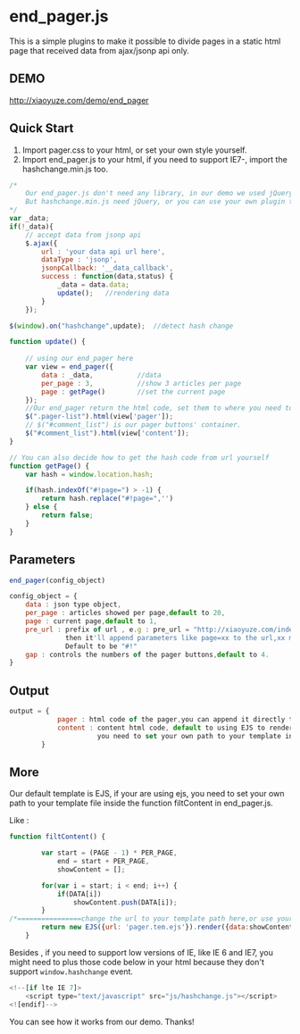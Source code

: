 # end_pager.js #

This is a simple plugins to make it possible to divide pages in a static html page that received data from ajax/jsonp api only.

## DEMO ##

http://xiaoyuze.com/demo/end_pager

## Quick Start ##

1. Import pager.css to your html, or set your own style yourself.
2. Import end_pager.js to your html, if you need to support IE7-, import the hashchange.min.js too.

```javascript
/*
	Our end_pager.js don't need any library, in our demo we used jQuery for convenience.
	But hashchange.min.js need jQuery, or you can use your own plugin to fix the hashchange issue in older browser.
*/
var _data;
if(!_data){
	// accept data from jsonp api
	$.ajax({
		url : 'your data api url here',
		dataType : 'jsonp',
		jsonpCallback: '__data_callback',
		success : function(data,status) {
			_data = data.data;	
			update();	//rendering data
		}
	});

$(window).on("hashchange",update);	//detect hash change

function update() {
	
	// using our end_pager here
	var view = end_pager({
		data : _data,			//data
		per_page : 3,			//show 3 articles per page
		page : getPage() 		//set the current page
	});
	//Our end_pager return the html code, set them to where you need to show them. In this case , $('.pager-list') is our articles container.
	$(".pager-list").html(view['pager']);
	// $("#comment_list") is our pager buttons' container.	
	$("#comment_list").html(view['content']);		
}

// You can also decide how to get the hash code from url yourself
function getPage() {
	var hash = window.location.hash;

	if(hash.indexOf("#!page=") > -1) {
		return hash.replace("#!page=",'')
	} else {
		return false;
	}
}
```


## Parameters ##

```javascript
end_pager(config_object)

config_object = {
	data : json type object,
	per_page : articles showed per page,default to 20,
	page : current page,default to 1,
	pre_url : prefix of url , e.g : pre_url = "http://xiaoyuze.com/index.php?",
			  then it'll append parameters like page=xx to the url,xx means the current page number.
			  Default to be "#!"
	gap : controls the numbers of the pager buttons,default to 4.
}
```

## Output ##

```javascript
output = {
			pager : html code of the pager,you can append it directly to your pager container.
			content : content html code, default to using EJS to render,
					  you need to set your own path to your template inside the function filtContent();
		}
```

## More ##

Our default template is EJS, if your are using ejs, you need to set your own path to your template file inside the function filtContent in end_pager.js.

Like : 
```javascript
function filtContent() {

		var start = (PAGE - 1) * PER_PAGE,
			end = start + PER_PAGE,
			showContent = [];

		for(var i = start; i < end; i++) {
			if(DATA[i])
				showContent.push(DATA[i]);
		}
/*================change the url to your template path here,or use your own template instead of EJS===============*/ 
		return new EJS({url: 'pager.tem.ejs'}).render({data:showContent});
	}
```

Besides , if you need to support low versions of IE, like IE 6 and IE7, you might need to plus those code below in your html because they don't support `window.hashchange` event.
```javascript
<!--[if lte IE 7]>
	<script type="text/javascript" src="js/hashchange.js"></script>
<![endif]-->
```

You can see how it works from our demo. Thanks!
